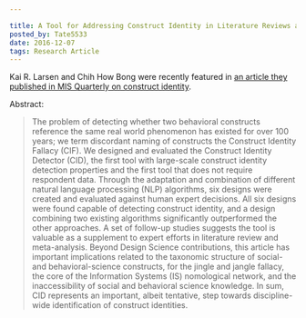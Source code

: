 ```yaml
---

title: A Tool for Addressing Construct Identity in Literature Reviews and Meta-Analyses, MIS Quarterly publication Sept. 2016
posted_by: Tate5533
date: 2016-12-07
tags: Research Article
---
```


Kai R. Larsen and Chih How Bong were recently featured in [an article they published in MIS Quarterly on construct identity](https://misq.org/a-tool-for-addressing-construct-identity-in-literature-reviews-and-meta-analyses.html).

Abstract:
<blockquote>The problem of detecting whether two behavioral constructs reference the same real world phenomenon has existed for over 100 years; we term discordant naming of constructs the Construct Identity Fallacy (CIF). We designed and evaluated the Construct Identity Detector (CID), the first tool with large-scale construct identity detection properties and the first tool that does not require respondent data. Through the adaptation and combination of different natural language processing (NLP) algorithms, six designs were created and evaluated against human expert decisions. All six designs were found capable of detecting construct identity, and a design combining two existing algorithms significantly outperformed the other approaches. A set of follow-up studies suggests the tool is valuable as a supplement to expert efforts in literature review and meta-analysis. Beyond Design Science contributions, this article has important implications related to the taxonomic structure of social- and behavioral-science constructs, for the jingle and jangle fallacy, the core of the Information Systems (IS) nomological network, and the inaccessibility of social and behavioral science knowledge. In sum, CID represents an important, albeit tentative, step towards discipline-wide identification of construct identities.</blockquote>
    
